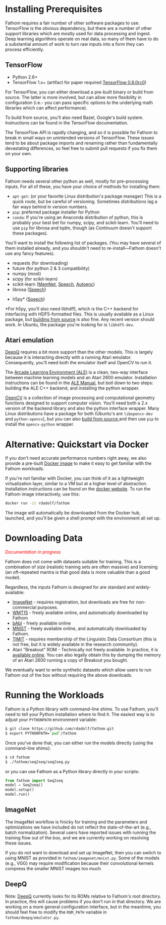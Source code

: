 # Installing Prerequisites

Fathom requires a fair number of other software packages to use. TensorFlow is the obvious dependency, but there are a number of other support libraries which are mostly used for data processing and ingest. Deep learning algorithms operate on real data, so many of them have to do a substantial amount of work to turn raw inputs into a form they can process efficiently.

## TensorFlow

 - Python 2.6+
 - TensorFlow 1.x+ (artifact for paper required [TensorFlow 0.8.0rc0](https://github.com/tensorflow/tensorflow/releases/tag/v0.8.0rc0))

For TensorFlow, you can either download a pre-built binary or build from source. The latter is more involved, but can allow more flexibility in configuration (i.e.- you can pass specific options to the underlying math libraries which can affect performance). 

To build from source, you'll also need Bazel, Google's build system. Instructions can be found in the TensorFlow documentation.

The TensorFlow API is rapidly changing, and so it is possible for Fathom to break in small ways on unintended versions of TensorFlow. These issues tend to be about package imports and renaming rather than fundamentally devastating differences, so feel free to submit pull requests if you fix them on your own.

## Supporting libraries

Fathom needs several other python as well, mostly for pre-processing inputs. For all of these, you have your choice of methods for installing them:

 - `apt-get`: (or your favorite Linux distribution's package manager) This is a quick route, but be careful of versioning. Sometimes distributions lag a fair ways behind in version numbers.
 - `pip`: preferred package installer for Python
 - `conda`: If you're using an Anaconda distribution of python, this is probably your best bet for numpy, scipy, and scikit-learn. You'll need to use `pip` for librosa and tqdm, though (as Continuum doesn't support these packages).

You'll want to install the following list of packages. (You may have several of them installed already, and you shouldn't need to re-install&mdash;Fathom doesn't use any fancy features).

 - requests (for downloading)
 - future (for python 2 & 3 compatibility)
 - numpy (most)
 - scipy (for scikit-learn)
 - scikit-learn ([MemNet](/models/#memnet), [Speech](/models/#speech), [Autoenc](/models/#autoenc))
 - librosa ([Speech](/models/#speech))
 <!-- - tqdm ([Speech](/models/#speech)) -->
 - h5py* ([Speech](/models/#speech))

*For h5py, you'll also need libhdf5, which is the C++ backend for interfacing with HDF5-formatted files. This is usually available as a Linux package, but [building from source](https://support.hdfgroup.org/downloads/index.html) is also fine. Any recent version should work. In Ubuntu, the package you're looking for is `libhdf5-dev`.

## Atari emulation

[DeepQ](/models/#deepq) requires a bit more support than the other models. This is largely because it is interacting directly with a running Atari emulator. Consequently, you'll need both the emulator itself and OpenCV to run it.

The [Arcade Learning Environment (ALE)](http://www.arcadelearningenvironment.org/) is a clean, two-way interface between machine learning models and an Atari 2600 emulator. Installation instructions can be found in the [ALE Manual](https://github.com/mgbellemare/Arcade-Learning-Environment/raw/master/doc/manual/manual.pdf), but boil down to two steps: building the ALE C++ backend, and installing the python wrapper.


[OpenCV](http://opencv.org/) is a collection of image processing and computational geometry functions designed to support computer vision. You'll need both a 2.x version of the backend library and also the python interface wrapper. Many Linux distributions have a package for both (Ubuntu's are `libopencv-dev` and `python-opencv`), but you can also [build from source ](http://docs.opencv.org/2.4.13/doc/tutorials/introduction/linux_install/linux_install.html) and then use `pip` to install the `opencv-python` wrapper.

# Alternative: Quickstart via Docker

If you don't need accurate performance numbers right away, we also provide a pre-built [Docker image](https://hub.docker.com/r/rdadolf/fathom/) to make it easy to get familiar with the Fathom workloads.

If you're not familiar with Docker, you can think of it as a lightweight virtualization layer, similar to a VM but at a higher level of abstraction. Installation instructions can be found on the [docker website](https://www.docker.com/). To run the Fathom image interactively, use this:

```sh
docker run -it rdadolf/fathom
```

The image will automatically be downloaded from the Docker hub, launched, and you'll be given a shell prompt with the environment all set up.

# Downloading Data

*<div style='color: red'>Documentation in progress</div>*

Fathom does not come with datasets suitable for training. This is a combination of size (realistic training sets are often massive) and licensing (an oft-repeated mantra is that good data is more valuable than a good model).

Regardless, the inputs Fathom is designed for are standard and widely-available:

- [ImageNet](http://www.image-net.org/download-images) - requires registration, but downloads are free for non-commercial purposes.
- [WMT15](http://www.statmt.org/wmt15/translation-task.html) - freely available online, and automatically downloaded by Fathom
- [bAbI](https://research.facebook.com/research/babi/) - freely available online
- [MNIST](http://yann.lecun.com/exdb/mnist/) - freely available online, and automatically downloaded by Fathom.
- [TIMIT](https://catalog.ldc.upenn.edu/ldc93s1) - requires membership of the Linguistic Data Consortium (this is not free, but it is widely available in the research community).
- Atari "Breakout" ROM - Technically not freely available. In practice, it is [available online](https://www.google.com/search?q=atari+breakout+rom). You can also legally obtain this by dumping the memory of an Atari 2600 running a copy of Breakout you bought.

We eventually want to write synthetic datasets which allow users to run Fathom out of the box without requiring the above downloads.

# Running the Workloads

Fathom is a Python library with command-line shims. To use Fathom, you'll need to tell your Python installation where to find it. The easiest way is to adjust your `PYTHONPATH` environment variable:

```sh
$ git clone https://github.com/rdadolf/fathom.git
$ export PYTHONPATH=`pwd`/fathom
```

Once you've done that, you can either run the models directly (using the command-line shims):

```sh
$ cd fathom 
$ ./fathom/seq2seq/seq2seq.py
```

or you can use Fathom as a Python library directly in your scripts:

```python
from fathom import Seq2seq
model = Seq2seq()
model.setup()
model.run()
```

## ImageNet

The ImageNet workflow is finicky for training and the parameters and optimizations we have included do not reflect the state-of-the-art (e.g., batch normalization). Several users have reported issues with running the training flow out of the box, and we are currently working on resolving these issues.

If you do not want to download and set up ImageNet, then you can switch to using MNIST as provided in `fathom/imagenet/mnist.py`. Some of the models (e.g., VGG) may require modification because their convolutional kernels compress the smaller MNIST images too much.

## DeepQ

Note: [DeepQ](/models/#deepq) currently looks for its ROMs relative to Fathom's root directory. In practice, this will cause problems if you don't run in that directory. We are working on a more general configuration interface, but in the meantime, you should feel free to modify the `ROM_PATH` variable in `fathom/deepq/emulator.py`.


